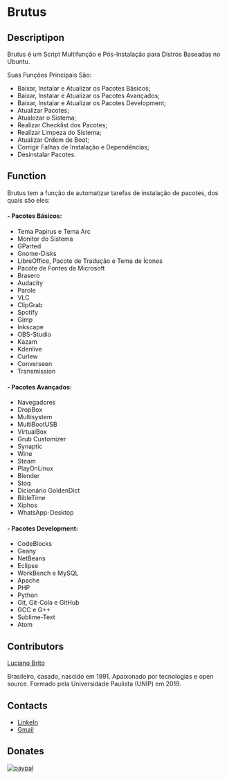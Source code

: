 # Brutus


## Descriptipon

Brutus é um Script Multifunção e Pós-Instalação para Distros Baseadas no Ubuntu.

Suas Funções Principais São:

* Baixar, Instalar e Atualizar os Pacotes Básicos;
* Baixar, Instalar e Atualizar os Pacotes Avançados;
* Baixar, Instalar e Atualizar os Pacotes Development;
* Atualizar Pacotes;
* Atualozar o Sistema;
* Realizar Checklist dos Pacotes;
* Realizar Limpeza do Sistema;
* Atualizar Ordem de Boot;
* Corrigir Falhas de Instalação e Dependências;
* Desinstalar Pacotes.

## Function

Brutus tem a função de automatizar tarefas de instalação de pacotes, dos quais são eles:

#### - Pacotes Básicos:

* Tema Papirus e Tema Arc          
* Monitor do Sistema               
* GParted                          
* Gnome-Disks
* LibreOffice, Pacote de Tradução e Tema de Ícones
* Pacote de Fontes da Microsoft
* Brasero                          
* Audacity                         
* Parole                           
* VLC
* ClipGrab
* Spotify
* Gimp
* Inkscape
* OBS-Studio
* Kazam
* Kdenlive
* Curlew                           
* Converseen
* Transmission


#### - Pacotes Avançados:

* Navegadores                      
* DropBox                          
* Multisystem                      
* MultiBootUSB
* VirtualBox
* Grub Customizer
* Synaptic
* Wine
* Steam                            
* PlayOnLinux                     
* Blender
* Stoq
* Dicionário GoldenDict            
* BibleTime
* Xiphos
* WhatsApp-Desktop


#### - Pacotes Development:

* CodeBlocks                       
* Geany                            
* NetBeans                         
* Eclipse                          
* WorkBench e MySQL
* Apache
* PHP
* Python
* Git, Git-Cola e GitHub           
* GCC e G++
* Sublime-Text
* Atom


## Contributors

[Luciano Brito](https://github.com/LucianoAparecidoBritoGuedes/)

Brasileiro, casado, nascido em 1991. Apaixonado por tecnologias e open source. Formado pela Universidade Paulista (UNIP) em 2019.


## Contacts

- [LinkeIn](https://www.linkedin.com/in/luciano-brito-76379374/)
- [Gmail](lucianobrito.dev@gmail.com)


## Donates

[![paypal](https://www.paypalobjects.com/en_US/i/btn/btn_donateCC_LG.gif)](https://www.paypal.com/cgi-bin/webscr?cmd=_s-xclic&hosted_button_id=UTMFZUHX6EUGE)


